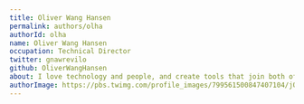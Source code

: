 ```yaml
---
title: Oliver Wang Hansen
permalink: authors/olha
authorId: olha
name: Oliver Wang Hansen
occupation: Technical Director
twitter: gnawrevilo
github: OliverWangHansen
about: I love technology and people, and create tools that join both of them on a daily basis.
authorImage: https://pbs.twimg.com/profile_images/799561500847407104/jO1KK2cl.jpg
---
```


